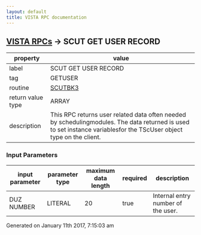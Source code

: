 ```yaml
---
layout: default
title: VISTA RPC documentation
---
```




## [VISTA RPCs](TableOfContent.md) &#8594; SCUT GET USER RECORD 

 property | value 
--- | --- 
 label | SCUT GET USER RECORD
 tag | GETUSER
 routine | [SCUTBK3](http://code.osehra.org/dox/Routine_SCUTBK3_source.html)
 return value type | ARRAY
 description | This RPC returns user related data often needed by schedulingmodules. The data returned is used to set instance variablesfor the TScUser object type on the client.

### Input Parameters

| input parameter | parameter type | maximum data length | required | description | 
| --- | --- | --- | --- | --- | 
| DUZ NUMBER | LITERAL | 20 | true | Internal entry number of the user. | 




 Generated on January 11th 2017, 7:15:03 am